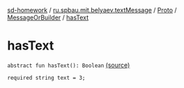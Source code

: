 [sd-homework](../../../index.md) / [ru.spbau.mit.belyaev.textMessage](../../index.md) / [Proto](../index.md) / [MessageOrBuilder](index.md) / [hasText](.)

# hasText

`abstract fun hasText(): Boolean` [(source)](https://github.com/StasBel/sd-homework/blob/InstantMessenger/src/main/kotlin/ru/spbau/mit/belyaev/textMessage/Proto.java#L41)

`required string text = 3;`

